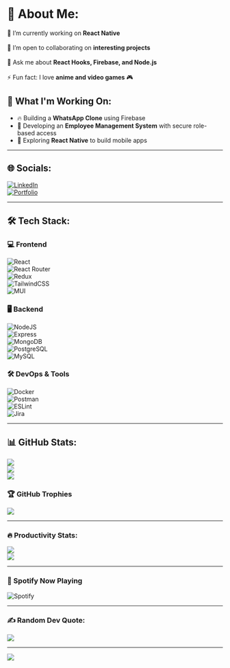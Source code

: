 # 💫 About Me:
🔭 I’m currently working on **React Native**<br>  
👯 I’m open to collaborating on **interesting projects**<br>  
💬 Ask me about **React Hooks, Firebase, and Node.js**<br>  
⚡ Fun fact: I love **anime and video games** 🎮  

## 🚀 What I'm Working On:
- 🔥 Building a **WhatsApp Clone** using Firebase  
- 🔐 Developing an **Employee Management System** with secure role-based access  
- 📱 Exploring **React Native** to build mobile apps  

---

## 🌐 Socials:
[![LinkedIn](https://img.shields.io/badge/LinkedIn-%230077B5.svg?logo=linkedin&logoColor=white)](https://linkedin.com/in/youssouf-yogue/)  
[![Portfolio](https://img.shields.io/badge/Portfolio-%23000000.svg?style=for-the-badge&logo=vercel&logoColor=white)](https://yourportfolio.com)  

---

## 🛠️ Tech Stack:
### **💻 Frontend**
![React](https://img.shields.io/badge/react-%2320232a.svg?style=for-the-badge&logo=react&logoColor=%2361DAFB)  
![React Router](https://img.shields.io/badge/React_Router-CA4245?style=for-the-badge&logo=react-router&logoColor=white)  
![Redux](https://img.shields.io/badge/redux-%23593d88.svg?style=for-the-badge&logo=redux&logoColor=white)  
![TailwindCSS](https://img.shields.io/badge/tailwindcss-%2338B2AC.svg?style=for-the-badge&logo=tailwind-css&logoColor=white)  
![MUI](https://img.shields.io/badge/MUI-%230081CB.svg?style=for-the-badge&logo=material-ui&logoColor=white)  

### **🖥 Backend**
![NodeJS](https://img.shields.io/badge/node.js-6DA55F?style=for-the-badge&logo=node.js&logoColor=white)  
![Express](https://img.shields.io/badge/express.js-%23404d59.svg?style=for-the-badge&logo=express&logoColor=%2361DAFB)  
![MongoDB](https://img.shields.io/badge/MongoDB-%234ea94b.svg?style=for-the-badge&logo=mongodb&logoColor=white)  
![PostgreSQL](https://img.shields.io/badge/postgres-%23316192.svg?style=for-the-badge&logo=postgresql&logoColor=white)  
![MySQL](https://img.shields.io/badge/mysql-%2300f.svg?style=for-the-badge&logo=mysql&logoColor=white)  

### **🛠 DevOps & Tools**
![Docker](https://img.shields.io/badge/docker-%230db7ed.svg?style=for-the-badge&logo=docker&logoColor=white)  
![Postman](https://img.shields.io/badge/Postman-FF6C37?style=for-the-badge&logo=postman&logoColor=white)  
![ESLint](https://img.shields.io/badge/ESLint-4B3263?style=for-the-badge&logo=eslint&logoColor=white)  
![Jira](https://img.shields.io/badge/jira-%230A0FFF.svg?style=for-the-badge&logo=jira&logoColor=white)  

---

## 📊 GitHub Stats:
![](https://github-readme-stats.vercel.app/api?username=yyogue&theme=radical&hide_border=true&include_all_commits=true&count_private=true)  
![](https://github-readme-streak-stats.herokuapp.com/?user=yyogue&theme=radical&hide_border=true)  
![](https://github-readme-stats.vercel.app/api/top-langs/?username=yyogue&theme=radical&hide_border=true&include_all_commits=true&count_private=true&layout=compact)  

### 🏆 GitHub Trophies
![](https://github-profile-trophy.vercel.app/?username=yyogue&theme=radical&no-frame=false&no-bg=true&margin-w=4)  

---

### 🔥 Productivity Stats:
![](https://github-profile-summary-cards.vercel.app/api/cards/profile-details?username=yyogue&theme=radical)  
![](https://github-profile-summary-cards.vercel.app/api/cards/productive-time?username=yyogue&theme=radical&utcOffset=2)  

---

### 🎵 Spotify Now Playing
![Spotify](https://novatorem-yyogue.vercel.app/api/spotify)  

---

### ✍️ Random Dev Quote:
![](https://quotes-github-readme.vercel.app/api?type=horizontal&theme=radical)  

---

[![](https://visitcount.itsvg.in/api?id=yyogue&icon=0&color=0)](https://visitcount.itsvg.in)  

<!-- Proudly created with GPRM ( https://gprm.itsvg.in ) -->
